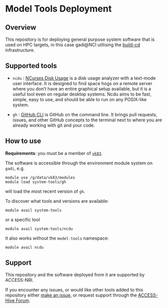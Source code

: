 # Model Tools Deployment

## Overview

This repository is for deploying general purpose system software that is used on HPC targets, in this case gadi@NCI utilising the [build-cd](https://github.com/ACCESS-NRI/build-cd) infrastructure.

## Supported tools

* `ncdu` : [NCurses Disk Usage](https://dev.yorhel.nl/ncdu) is a disk usage analyzer with a text-mode user interface. It is designed to find space hogs on a remote server where you don’t have an entire graphical setup available, but it is a useful tool even on regular desktop systems. Ncdu aims to be fast, simple, easy to use, and should be able to run on any POSIX-like system.

* `gh` : [GitHub CLI](https://cli.github.com) is GitHub on the command line. It brings pull requests, issues, and other GitHub concepts to the terminal next to where you are already working with git and your code.

## How to use

**Requirements**: you must be a member of [`vk83`](https://my.nci.org.au/mancini/project/vk83).

The software is accessible through the environment module system on `gadi`, e.g.
```
module use /g/data/vk83/modules
module load system-tools/gh
```
will load the most recent version of `gh`.

To discover what tools and versions are available:
```
module avail system-tools
```
or a specific tool
```
module avail system-tools/ncdu
```
It also works without the `model-tools` namespace:
```
module avail ncdu
```

## Support

This repository and the software deployed from it are supported by ACCESS-NRI.

If you encounter any issues, or would like other tools added to this repository either [make an issue](https://github.com/ACCESS-NRI/system-tools/issues), or request support through the [ACCESS-Hive Forum](https://forum.access-hive.org.au/t/access-help-and-support/908).